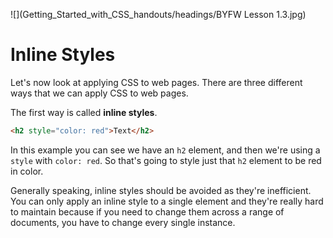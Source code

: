 ![](Getting_Started_with_CSS_handouts/headings/BYFW Lesson 1.3.jpg)

# Inline Styles

Let's now look at applying CSS to web pages. There are three different ways that we can apply CSS to web pages.

The first way is called **inline styles**.

```html
<h2 style="color: red">Text</h2>
```

In this example you can see we have an `h2` element, and then we're using a `style` with `color: red`. So that's going to style just that `h2` element to be red in color.

Generally speaking, inline styles should be avoided as they're inefficient. You can only apply an inline style to a single element and they're really hard to maintain because if you need to change them across a range of documents, you have to change every single instance.
